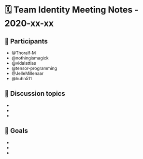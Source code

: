 # 🗓️ Team Identity Meeting Notes - 2020-xx-xx

## 👥 Participants
- @Thoralf-M
- @nothingismagick
- @vidalattias
- @tensor-programming
- @JelleMillenaar
- @huhn511


## 💬 Discussion topics
- 
- 
- 

## 🎯 Goals
- 
- 
- 
